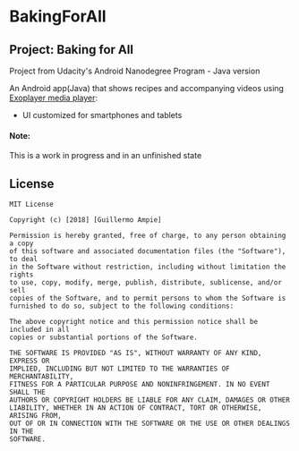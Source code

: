 
# BakingForAll
## Project: Baking for All

  Project from Udacity's Android Nanodegree Program - Java version

An Android app(Java) that shows recipes and accompanying videos using [Exoplayer media player](https://developer.android.com/guide/topics/media/exoplayer):
- UI customized for smartphones and tablets


#### Note:
  This is a work in progress and in an unfinished state

## License
```
MIT License

Copyright (c) [2018] [Guillermo Ampie]

Permission is hereby granted, free of charge, to any person obtaining a copy
of this software and associated documentation files (the "Software"), to deal
in the Software without restriction, including without limitation the rights
to use, copy, modify, merge, publish, distribute, sublicense, and/or sell
copies of the Software, and to permit persons to whom the Software is
furnished to do so, subject to the following conditions:

The above copyright notice and this permission notice shall be included in all
copies or substantial portions of the Software.

THE SOFTWARE IS PROVIDED "AS IS", WITHOUT WARRANTY OF ANY KIND, EXPRESS OR
IMPLIED, INCLUDING BUT NOT LIMITED TO THE WARRANTIES OF MERCHANTABILITY,
FITNESS FOR A PARTICULAR PURPOSE AND NONINFRINGEMENT. IN NO EVENT SHALL THE
AUTHORS OR COPYRIGHT HOLDERS BE LIABLE FOR ANY CLAIM, DAMAGES OR OTHER
LIABILITY, WHETHER IN AN ACTION OF CONTRACT, TORT OR OTHERWISE, ARISING FROM,
OUT OF OR IN CONNECTION WITH THE SOFTWARE OR THE USE OR OTHER DEALINGS IN THE
SOFTWARE.
```

